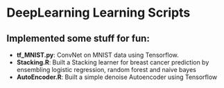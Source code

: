 # DeepLearning Learning Scripts

## Implemented some stuff for fun:

 - **tf_MNIST.py**: ConvNet on MNIST data using Tensorflow.
 - **Stacking.R**: Built a Stacking learner for breast cancer prediction  by ensembling logistic regression, random forest and naive bayes
 - **AutoEncoder.R**: Built a simple denoise Autoencoder using Tensorflow




